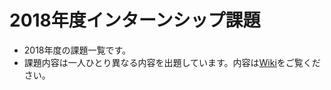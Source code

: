 # 2018年度インターンシップ課題
* 2018年度の課題一覧です。
* 課題内容は一人ひとり異なる内容を出題しています。内容は[Wiki](https://github.com/SengokuLAB/FirstStep/wiki/2018)をご覧ください。